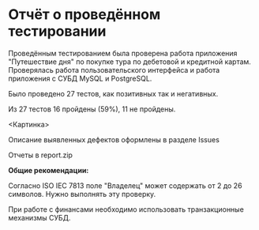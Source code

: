 # Отчёт о проведённом тестировании

Проведённым тестированием была проверена работа приложения "Путешествие дня" по покупке тура по дебетовой и кредитной картам. Проверялась работа пользовательского интерфейса и работа приложения с СУБД MySQL и PostgreSQL.

Было проведено 27 тестов, как позитивных так и негативных.

Из 27 тестов 16 пройдены (59%), 11 не пройдены.

<Картинка>

Описание выявленных дефектов оформлены в разделе Issues

Отчеты в report.zip

**Общие рекомендации:**

Согласно ISO IEC 7813 поле "Владелец" может содержать от 2 до 26 символов. Нужно выполнять эту проверку.

При работе с финансами необходимо использовать транзакционные механизмы СУБД.

